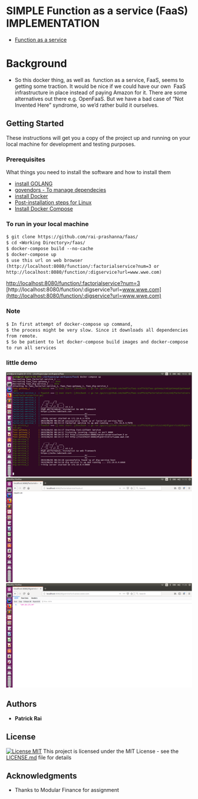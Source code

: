 # SIMPLE Function as a service (FaaS) IMPLEMENTATION
* [Function as a service](https://en.wikipedia.org/wiki/Function_as_a_service) 

# Background
* So this docker thing, as well as ​ function as a service, FaaS, ​ seems to getting some traction. It would be
  nice if we could have our own ​ FaaS ​ infrastructure in place instead of paying Amazon for it. There are
  some alternatives out there e.g. OpenFaaS. But we have a bad case of “Not Invented Here” syndrome,
  so we’d rather build it ourselves.


## Getting Started

These instructions will get you a copy of the project up and running on your local machine for development and testing purposes. 


### Prerequisites
What things you need to install the software and how to install them

* [install GOLANG](https://golang.org/doc/install) 
* [govendors - To manage dependecies](https://github.com/kardianos/govendor) 
* [install Docker](https://docs.docker.com/install/)
* [Post-installation steps for Linux](https://docs.docker.com/install/linux/linux-postinstall/)
* [Install Docker Compose](https://docs.docker.com/compose/install/)


### To run in your local machine

```
$ git clone https://github.com/rai-prashanna/faas/
$ cd <Working Directory>/faas/
$ docker-compose build --no-cache
$ docker-compose up
$ use this url on web browser (http://localhost:8080/function/:factorialservice?num=3 or http://localhost:8080/function/:digservice?url=www.wwe.com)
```

[http://localhost:8080/function/:factorialservice?num=3](http://localhost:8080/function/:factorialservice?num=3)
<br />
[http://localhost:8080/function/:digservice?url=www.wwe.com](http://localhost:8080/function/:digservice?url=www.wwe.com)

### Note

```
$ In first attempt of docker-compose up command,
$ the process might be very slow. Since it downloads all dependencies from remote.
$ So be patient to let docker-compose build images and docker-compose to run all services
```


### little demo

![alt text](https://github.com/rai-prashanna/faas/blob/master/success.png)
<br />
![alt text](https://github.com/rai-prashanna/faas/blob/master/output1.png)
<br />
![alt text](https://github.com/rai-prashanna/faas/blob/master/output2.png)




## Authors

* **Patrick Rai** 


## License

[![License MIT](https://img.shields.io/badge/license-MIT-blue.svg)](https://github.com/rai-prashanna/faas/blob/master/LICENSE)
This project is licensed under the MIT License - see the [LICENSE.md](https://github.com/rai-prashanna/faas/blob/master/LICENSE) file for details

## Acknowledgments

* Thanks to Modular Finance for assignment


